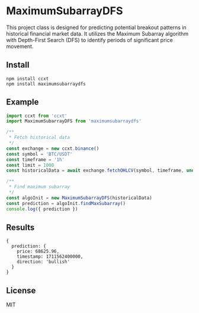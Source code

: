 # MaximumSubarrayDFS
This project class is designed for predicting potential breakout patterns in historical financial market data. It utilizes the Maximum Subarray algorithm with Depth-First Search (DFS) to identify periods of significant price movement.

## Install
```
npm install ccxt
npm install maximumsubarraydfs
```

## Example
```js
import ccxt from 'ccxt'
import MaximumSubarrayDFS from 'maximumsubarraydfs'

/**
 * Fetch historical data
 */
const exchange = new ccxt.binance()
const symbol = 'BTC/USDT'
const timeframe = '1h'
const limit = 1000
const historicalData = await exchange.fetchOHLCV(symbol, timeframe, undefined, limit)

/**
 * Find maximum subarray
 */
const algoInit = new MaximumSubarrayDFS(historicalData)
const prediction = algoInit.findMaxSubarray()
console.log({ prediction })
```

## Results
```
{
  prediction: {
    price: 68625.96,
    timestamp: 1711562400000,
    direction: 'bullish'
  }
}
```

## License
MIT